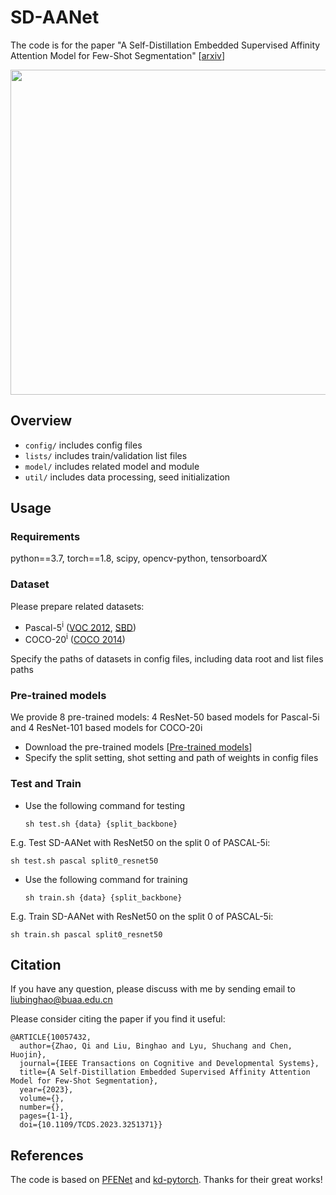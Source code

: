# SD-AANet

The code is for the paper "A Self-Distillation Embedded Supervised Affinity Attention Model for Few-Shot Segmentation" [[arxiv](https://arxiv.org/abs/2108.06600)]

<p align="left">
  <img src="figure/SD-AANet.png" width="520">
</p>



## Overview

+ `config/` includes config files
+ `lists/` includes train/validation list files
+ `model/` includes related model and module
+ `util/` includes data processing, seed initialization

## Usage

### Requirements

python==3.7, torch==1.8, scipy, opencv-python, tensorboardX

### Dataset

Please prepare related datasets: 

- Pascal-5<sup>i</sup> ([VOC 2012](http://host.robots.ox.ac.uk/pascal/VOC/voc2012/), [SBD](http://home.bharathh.info/pubs/codes/SBD/download.html)) 
- COCO-20<sup>i</sup> ([COCO 2014](https://cocodataset.org/#download))

Specify the paths of datasets in config files, including data root and list files paths

### Pre-trained models

We provide 8 pre-trained models: 4 ResNet-50 based models for Pascal-5i and 4 ResNet-101 based models for COCO-20i

- Download the pre-trained models [[Pre-trained models](https://drive.google.com/drive/folders/1ogVmjyFBHcB5e8o11_u7Dtsi9lwMb46M?usp=sharing)]
- Specify the split setting, shot setting and path of weights in config files

### Test and  Train

+ Use the following command for testing

  ```
  sh test.sh {data} {split_backbone}
  ```

E.g. Test SD-AANet with ResNet50 on the split 0 of PASCAL-5i:

```
sh test.sh pascal split0_resnet50
```

- Use the following command for training

  ```
  sh train.sh {data} {split_backbone}
  ```

E.g. Train SD-AANet with ResNet50 on the split 0 of PASCAL-5i:

```
sh train.sh pascal split0_resnet50
```

## Citation

If you have any question, please discuss with me by sending email to liubinghao@buaa.edu.cn

Please consider citing the paper if you find it useful:

```
@ARTICLE{10057432,
  author={Zhao, Qi and Liu, Binghao and Lyu, Shuchang and Chen, Huojin},
  journal={IEEE Transactions on Cognitive and Developmental Systems}, 
  title={A Self-Distillation Embedded Supervised Affinity Attention Model for Few-Shot Segmentation}, 
  year={2023},
  volume={},
  number={},
  pages={1-1},
  doi={10.1109/TCDS.2023.3251371}}
```

## References

The code is based on [PFENet](https://github.com/Jia-Research-Lab/PFENet) and [kd-pytorch](https://github.com/peterliht/knowledge-distillation-pytorch). Thanks for their great works!
